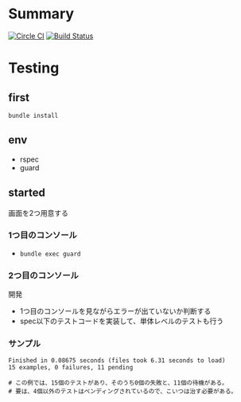 # Summary
[![Circle CI](https://circleci.com/gh/springhackathon/harmox-user/tree/master.svg?style=svg)](https://circleci.com/gh/springhackathon/harmox-user/tree/master)
[![Build Status](https://travis-ci.org/springhackathon/harmox-user.svg)](https://travis-ci.org/springhackathon/harmox-user)
# Testing

## first
`bundle install`

## env
* rspec
* guard

## started
画面を2つ用意する

### 1つ目のコンソール
* `bundle exec guard`

### 2つ目のコンソール
開発

* 1つ目のコンソールを見ながらエラーが出ていないか判断する  
* spec以下のテストコードを実装して、単体レベルのテストも行う

### サンプル
```
Finished in 0.08675 seconds (files took 6.31 seconds to load)
15 examples, 0 failures, 11 pending

# この例では、15個のテストがあり、そのうち0個の失敗と、11個の待機がある。
# 要は、4個以外のテストはペンディングされているので、こいつは治す必要がある。
```

